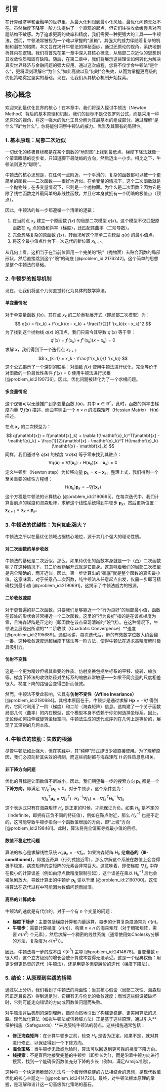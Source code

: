 ## 引言
在计算经济学和金融学的世界里，从最大化利润到最小化风险，最优化问题无处不在。虽然梯度下降等一阶方法提供了一个直观的起点，但它们往往收敛缓慢且对问题结构不敏感。为了追求更高的效率和精度，我们需要一种更强大的工具——牛顿法。然而，牛顿法常被视为一个难以掌握的“黑箱”，其强大的威力伴随着复杂的机制和潜在的陷阱。本文旨在揭开牛顿法的神秘面纱，通过还原论的视角，系统地剖析其内在逻辑。我们将首先在第一章中深入其核心概念，从局部二次近似的思想到其收敛性质和固有缺陷。随后，在第二章中，我们将展示这些理论如何转化为解决真实世界经济与金融问题的强大应用。通过这次旅程，您将不仅学会牛顿法“是什么”，更将深刻理解它“为什么”如此高效以及“何时”会失效，从而为掌握更高级的优化策略奠定坚实的基础。现在，让我们从其核心机制开始探索。

## 核心概念
欢迎来到最优化世界的核心！在本章中，我们将深入探讨牛顿法（Newton Method）背后的基本原理和机制。我们的目标不是仅仅罗列公式，而是采用一种还原论的视角，将这一强大的优化工具分解为其最基本的组成部分。通过理解“是什么”和“为什么”，你将能够洞察牛顿法的威力、优雅及其固有的局限性。

### 1. 基本原理：局部二次近似

一切优化的终极目标都是在某个函数的“地形图”上找到最低点。梯度下降法就像一个蒙着眼睛的徒步者，只知道脚下最陡峭的方向，然后迈出一小步。相比之下，牛顿法则更为“聪明”。

牛顿法的核心思想是，在任何一点附近，一个平滑的、复杂的函数都可以被一个更简单的函数——二次函数——很好地近似。在单变量的情况下，这个二次函数就是一个抛物线；在多变量情况下，它则是一个抛物面。为什么是二次函数？因为它是除了线性函数之外最简单的非线性函数，并且它本身就拥有一个明确的极值点（顶点）。

因此，牛顿法的每一步都遵循一个清晰的逻辑：
1.  在当前点 $x_k$ 建立一个原函数 $f(x)$ 的局部二次模型 $q(x)$。这个模型不仅匹配原函数在 $x_k$ 点的值和斜率（梯度），还匹配其曲率（二阶导数）。
2.  完全忽略复杂的原函数 $f(x)$，转而求解这个简单二次模型 $q(x)$ 的最小值点。
3.  将这个最小值点作为下一次迭代的新位置 $x_{k+1}$。

从几何上看，这相当于在当前位置用一个完美的“碗”（抛物面）去贴合函数的局部形状，然后直接跳到这个“碗”的碗底 [@problem_id:2176242]。这个简单的思想是整个牛顿法的基础。

### 2. 牛顿步的推导机制

现在，让我们将这个几何直觉转化为具体的数学算法。

#### 单变量情况

对于单变量函数 $f(x)$，其在点 $x_k$ 的二阶泰勒展开式（即局部二次模型）为：
$$
q(x) = f(x_k) + f'(x_k)(x - x_k) + \frac{1}{2}f''(x_k)(x - x_k)^2
$$
为了找到这个抛物线 $q(x)$ 的顶点，我们只需令其导数 $q'(x)$ 等于零：
$$
q'(x) = f'(x_k) + f''(x_k)(x - x_k) = 0
$$
求解 $x$，我们得到下一个迭代点 $x_{k+1}$:
$$
x_{k+1} = x_k - \frac{f'(x_k)}{f''(x_k)}
$$
这个公式揭示了一个深刻的联系：对函数 $f(x)$ 使用牛顿法进行优化，完全等价于对函数的一阶最优性条件 $f'(x) = 0$ 使用牛顿法进行求根 [@problem_id:2190736]。因此，优化问题被转化为了一个求根问题。

#### 多变量情况

这个逻辑可以无缝推广到多变量函数 $f(\mathbf{x})$，其中 $\mathbf{x} \in \mathbb{R}^n$。此时，函数的斜率由梯度向量 $\nabla f(\mathbf{x})$ 描述，而曲率则由一个 $n \times n$ 的海森矩阵（Hessian Matrix） $H(\mathbf{x})$ 描述。

在点 $\mathbf{x}_k$ 的二次模型为：
$$
q(\mathbf{x}) = f(\mathbf{x}_k) + \nabla f(\mathbf{x}_k)^T(\mathbf{x} - \mathbf{x}_k) + \frac{1}{2}(\mathbf{x} - \mathbf{x}_k)^T H(\mathbf{x}_k) (\mathbf{x} - \mathbf{x}_k)
$$
同样，我们通过令 $q(\mathbf{x})$ 的梯度 $\nabla q(\mathbf{x})$ 等于零来找到其驻点：
$$
\nabla q(\mathbf{x}) = \nabla f(\mathbf{x}_k) + H(\mathbf{x}_k) (\mathbf{x} - \mathbf{x}_k) = 0
$$
定义牛顿步（Newton step）为位移向量 $\mathbf{p}_k = \mathbf{x} - \mathbf{x}_k$。整理上式，我们得到一个至关重要的线性方程组：
$$
H(\mathbf{x}_k) \mathbf{p}_k = -\nabla f(\mathbf{x}_k)
$$
这个方程是牛顿法的计算核心 [@problem_id:2190695]。在每次迭代中，我们计算当前点的梯度和海森矩阵，求解这个线性系统得到牛顿步 $\mathbf{p}_k$，然后更新位置：$\mathbf{x}_{k+1} = \mathbf{x}_k + \mathbf{p}_k$。

### 3. 牛顿法的优越性：为何如此强大？

牛顿法之所以在最优化领域占据核心地位，源于其几个强大的理论性质。

#### 对二次函数的单步收敛

牛顿法的基础是二次近似。那么，如果待优化的函数本身就是一个（凸）二次函数呢？在这种情况下，其二阶泰勒展开式就是它自身。这意味着我们的局部二次模型是完全精确的，而非近似。因此，第一步计算出的“碗底”就是整个函数的真实最小值。这意味着，对于任意凸二次函数，纯牛顿法从任意起点出发，仅需一步即可精确找到最小值 [@problem_id:2190691]。这揭示了牛顿法威力的根源。

#### 二阶收敛速度

对于更普遍的非二次函数，只要我们足够靠近一个“行为良好”的局部最小值，函数在该处的形状会非常接近一个二次函数。这里的“行为良好”指的是在该点梯度为零，且海森矩阵是正定的（即函数在该点呈现清晰的“碗”状）。在这种情况下，牛顿法会展现出所谓的**二阶收敛（Quadratic Convergence）**速度 [@problem_id:2195689]。通俗地讲，每次迭代后，解的有效数字位数大约会翻一番。这种收敛速度远超梯度下降法等一阶方法，使得牛顿法在追求高精度解时极具吸引力。

#### 仿射不变性

这是一个更为精妙但极其重要的性质。仿射变换包括坐标系的平移、旋转、缩放等。梯度下降法的收敛路径对坐标系的缩放非常敏感——如果不同变量的尺度相差很大，梯度下降的路径会变得曲折而低效。

然而，牛顿法不受此影响，它具有**仿射不变性（Affine Invariance）** [@problem_id:2190684]。其根本原因在于，牛顿步是通过求解 $H \mathbf{p} = -\nabla f$ 得到的，它同时利用了一阶（梯度）和二阶（海森矩阵）信息。这构建了一个关于函数局部几何（曲率）的内在模型，这个模型本身不依赖于你如何选择坐标系。因此，无论你如何拉伸或旋转坐标空间，牛顿法生成的迭代点序列在几何上是等价的，展现了其深刻的几何本质。

### 4. 牛顿法的软肋：失效的根源

尽管牛顿法如此强大，但在实践中，其“纯粹”形式却很少被直接使用。为了理解原因，我们必须剖析其失效的机制，而这些机制都与海森矩阵 $H$ 的性质息息相关。

#### 非下降方向问题

优化的目标是让函数值不断减小。因此，我们期望每一步的搜索方向 $\mathbf{p}_k$ 都是一个**下降方向**，即满足 $\nabla f_k^T \mathbf{p}_k < 0$。对于牛顿步，这个条件变为：
$$
\nabla f_k^T \mathbf{p}_k = \nabla f_k^T (-H_k^{-1} \nabla f_k) = -\nabla f_k^T H_k^{-1} \nabla f_k
$$
这个表达式只有在海森矩阵 $H_k$ 是正定的时候，才能保证为负。如果 $H_k$ 是不定的（Indefinite，即拥有正负不同的特征值），例如在鞍点附近，那么 $H_k^{-1}$ 也是不定的，这可能导致牛顿步指向一个函数值增加的方向，即“上坡”方向 [@problem_id:2198481]。此时，算法将完全偏离寻找最小值的目标。

#### 数值不稳定性问题

算法的核心是求解线性系统 $H_k \mathbf{p}_k = -\nabla f_k$。如果海森矩阵 $H_k$ 是**病态的（Ill-conditioned）**，即接近奇异（行列式接近零），那么求解这个系统在数值上会变得极不稳定。病态矩阵的逆矩阵的元素会非常巨大。这意味着，即使梯度 $\nabla f_k$ 中存在极小的计算误差（例如由浮点数精度限制引起），这个误差在乘以 $H_k^{-1}$ 后也会被急剧放大，导致计算出的牛顿步 $\mathbf{p}_k$ 谬以千里 [@problem_id:2190700]。这使得算法在迭代过程中可能因为数值问题而崩溃。

#### 高昂的计算成本

牛顿法的速度是有代价的。对于一个有 $n$ 个变量的问题：
*   **梯度下降步**：主要包括梯度计算和向量运算，每步的计算复杂度通常为 $\mathcal{O}(n)$。
*   **牛顿步**：需要计算梯度（$\mathcal{O}(n)$）、构建 $n \times n$ 的海森矩阵（对于稠密矩阵，需要 $\mathcal{O}(n^2)$ 个元素），然后求解一个稠密的线性系统（通常使用如Cholesky分解的方法，复杂度为 $\mathcal{O}(n^3)$）。

因此，牛顿法每一步的成本由 $\mathcal{O}(n^3)$ 主导 [@problem_id:2414678]。当变量数 $n$ 很大时，这个立方级别的增长会使计算成本变得无法承受。这是一个经典权衡：用更少但更昂贵的迭代（牛顿法），还是用更多但更廉价的迭代（梯度下降法）。

### 5. 结论：从原理到实践的桥梁

通过以上分析，我们看到了牛顿法的两面性：当其核心假设（局部二次性、海森矩阵正定且良态）得到满足时，它拥有无与伦比的收敛速度；而当这些假设被破坏时，它则可能走向错误的方向或因数值问题而失败。

对牛顿法背后机制的深刻理解，自然而然地引出了构建更稳健、更实用算法的思路。现代优化算法（如拟牛顿法或信赖域方法）正是基于这些原理，通过引入**保护措施（Safeguards）**来克服纯牛顿法的弱点。这些措施通常包括：
*   **修正海森矩阵**：在计算牛顿步之前，检查 $H_k$ 是否为正定。如果不是，就对其进行修正，以保证得到一个下降方向。
*   **混合策略**：当牛顿步无效或危险时，算法可以回退到更可靠的梯度下降方向。
*   **线搜索**：不是盲目地接受完整的牛顿步（即步长为1），而是沿着牛顿方向进行搜索，找到一个能确保函数值充分下降的步长（例如，满足Armijo准则）。

这种将一个快速但脆弱的方法与一个缓慢但稳健的方法相结合的思想，是现代数值优化的核心主题之一 [@problem_id:2414720]。最终，对牛顿法根本原理的掌握，是理解和设计这一切高级优化策略的基石。

